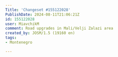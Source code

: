 ```yaml
---
Title: 'Changeset #155122028'
PublishDate: 2024-08-11T21:06:21Z
id: 155122028
user: MiavchikM
comment: Road upgrades in Mali/Velji Zalazi area
created_by: JOSM/1.5 (19160 en)
tags:
- Montenegro

---
```

